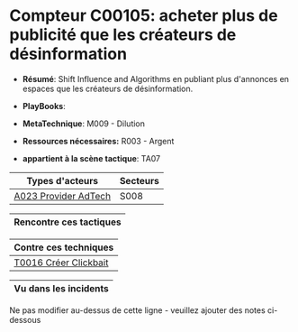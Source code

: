 # Compteur C00105: acheter plus de publicité que les créateurs de désinformation

* **Résumé**: Shift Influence and Algorithms en publiant plus d'annonces en espaces que les créateurs de désinformation.

* **PlayBooks**:

* **MetaTechnique**: M009 - Dilution

* **Ressources nécessaires:** R003 - Argent

* **appartient à la scène tactique**: TA07


|Types d'acteurs |Secteurs |
|----------- |------- |
|[A023 Provider AdTech](../../generated_pages/actortypes/A023.md) |S008 |



|Rencontre ces tactiques |
|---------------------- |



|Contre ces techniques |
|------------------------- |
|[T0016 Créer Clickbait](../../generated_pages/techniques/T0016.md) |



|Vu dans les incidents |
|----------------- |


Ne pas modifier au-dessus de cette ligne - veuillez ajouter des notes ci-dessous